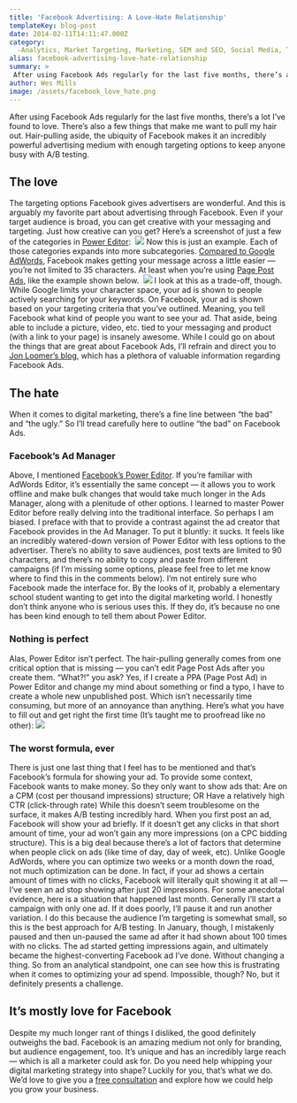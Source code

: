 ```yaml
---
title: 'Facebook Advertising: A Love-Hate Relationship'
templateKey: blog-post
date: 2014-02-11T14:11:47.000Z
category: 
  -Analytics, Market Targeting, Marketing, SEM and SEO, Social Media, Tools of the Trade
alias: facebook-advertising-love-hate-relationship
summary: > 
 After using Facebook Ads regularly for the last five months, there’s a lot I’ve found to love. There’s also a few things that make me want to pull my hair out. Hair-pulling aside, the ubiquity of Facebook makes it an incredibly powerful advertising medium with enough targeting options to keep anyone busy with A/B testing.
author: Wes Mills
image: /assets/facebook_love_hate.png
---
```


After using Facebook Ads regularly for the last five months, there’s a lot I’ve found to love. There’s also a few things that make me want to pull my hair out. Hair-pulling aside, the ubiquity of Facebook makes it an incredibly powerful advertising medium with enough targeting options to keep anyone busy with A/B testing.

The love
--------

The targeting options Facebook gives advertisers are wonderful. And this is arguably my favorite part about advertising through Facebook. Even if your target audience is broad, you can get creative with your messaging and targeting. Just how creative can you get? Here’s a screenshot of just a few of the categories in [Power Editor](https://www.facebook.com/help/162528860609436/):  ![](/assets/facebook_categories.png) Now this is just an example. Each of those categories expands into more subcategories. [Compared to Google AdWords](/insights/facebook-vs-google-debate-old-school-leverage-them-both-work-you), Facebook makes getting your message across a little easier — you’re not limited to 35 characters. At least when you’re using [Page Post Ads](https://www.facebook.com/help/153611548180567/), like the example shown below.  ![](/assets/facebook_ppa.png) I look at this as a trade-off, though. While Google limits your character space, your ad is shown to people actively searching for your keywords. On Facebook, your ad is shown based on your targeting criteria that you’ve outlined. Meaning, you tell Facebook what kind of people you want to see your ad. That aside, being able to include a picture, video, etc. tied to your messaging and product (with a link to your page) is insanely awesome. While I could go on about the things that are great about Facebook Ads, I’ll refrain and direct you to [Jon Loomer’s blog](http://www.jonloomer.com/), which has a plethora of valuable information regarding Facebook Ads.

The hate
--------

When it comes to digital marketing, there’s a fine line between “the bad” and “the ugly.” So I’ll tread carefully here to outline “the bad” on Facebook Ads. 

### Facebook’s Ad Manager

Above, I mentioned [Facebook’s Power Editor](https://www.facebook.com/help/162528860609436/). If you’re familiar with AdWords Editor, it’s essentially the same concept — it allows you to work offline and make bulk changes that would take much longer in the Ads Manager, along with a plenitude of other options. I learned to master Power Editor before really delving into the traditional interface. So perhaps I am biased. I preface with that to provide a contrast against the ad creator that Facebook provides in the Ad Manager. To put it bluntly: it sucks. It feels like an incredibly watered-down version of Power Editor with less options to the advertiser. There’s no ability to save audiences, post texts are limited to 90 characters, and there’s no ability to copy and paste from different campaigns (if I’m missing some options, please feel free to let me know where to find this in the comments below). I’m not entirely sure who Facebook made the interface for. By the looks of it, probably a elementary school student wanting to get into the digital marketing world. I honestly don’t think anyone who is serious uses this. If they do, it’s because no one has been kind enough to tell them about Power Editor. 

### Nothing is perfect

Alas, Power Editor isn’t perfect. The hair-pulling generally comes from one critical option that is missing — you can’t edit Page Post Ads after you create them. “What?!” you ask? Yes, if I create a PPA (Page Post Ad) in Power Editor and change my mind about something or find a typo, I have to create a whole new unpublished post. Which isn’t necessarily time consuming, but more of an annoyance than anything. Here’s what you have to fill out and get right the first time (It’s taught me to proofread like no other): ![](/assets/facebook_pe.png)

### The worst formula, ever

There is just one last thing that I feel has to be mentioned and that’s Facebook’s formula for showing your ad. To provide some context, Facebook wants to make money. So they only want to show ads that: Are on a CPM (cost per thousand impressions) structure; OR Have a relatively high CTR (click-through rate) While this doesn’t seem troublesome on the surface, it makes A/B testing incredibly hard. When you first post an ad, Facebook will show your ad briefly. If it doesn’t get any clicks in that short amount of time, your ad won’t gain any more impressions (on a CPC bidding structure). This is a big deal because there’s a lot of factors that determine when people click on ads (like time of day, day of week, etc). Unlike Google AdWords, where you can optimize two weeks or a month down the road, not much optimization can be done. In fact, if your ad shows a certain amount of times with no clicks, Facebook will literally quit showing it at all — I’ve seen an ad stop showing after just 20 impressions. For some anecdotal evidence, here is a situation that happened last month. Generally I’ll start a campaign with only one ad. If it does poorly, I’ll pause it and run another variation. I do this because the audience I’m targeting is somewhat small, so this is the best approach for A/B testing. In January, though, I mistakenly paused and then un-paused the same ad after it had shown about 100 times with no clicks. The ad started getting impressions again, and ultimately became the highest-converting Facebook ad I’ve done. Without changing a thing. So from an analytical standpoint, one can see how this is frustrating when it comes to optimizing your ad spend. Impossible, though? No, but it definitely presents a challenge.

It’s mostly love for Facebook
-----------------------------

Despite my much longer rant of things I disliked, the good definitely outweighs the bad. Facebook is an amazing medium not only for branding, but audience engagement, too. It’s unique and has an incredibly large reach — which is all a marketer could ask for. Do you need help whipping your digital marketing strategy into shape? Luckily for you, that’s what we do. We’d love to give you a [free consultation](/contact) and explore how we could help you grow your business.
